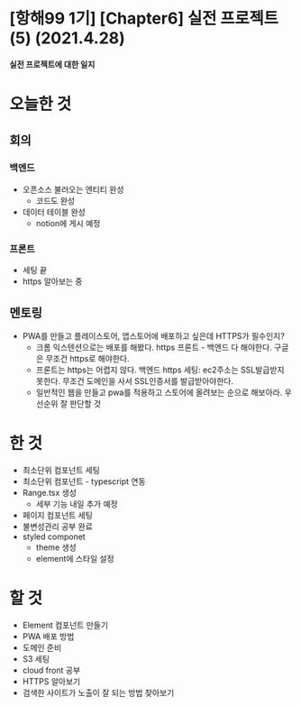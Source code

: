 # [항해99 1기] [Chapter6] 실전 프로젝트 (5) (2021.4.28)



**실전 프로젝트에 대한 일지**



# 오늘한 것

## 회의

### 백엔드

* 오픈소스 불러오는 엔티티 완성
  * 코드도 완성
* 데이터 테이블 완성
  * notion에 게시 예정

### 프론트

* 세팅 끝
* https 알아보는 중



## 멘토링

* PWA를 만들고 플레이스토어, 앱스토어에 배포하고 싶은데 HTTPS가 필수인지?
  * 크롬 익스텐션으로는 배포를 해봤다. https 프론트 - 백엔드 다 해야한다. 구글은 무조건 https로 해야한다.
  * 프론트는 https는 어렵지 않다. 백엔드  https 세팅: ec2주소는 SSL발급받지 못한다. 무조건 도메인을 사서 SSL인증서를 발급받아야한다.
  * 일반적인 웹을 만들고 pwa를 적용하고 스토어에 올려보는 순으로 해보아라. 우선순위 잘 판단할 것

# 한 것

* 최소단위 컴포넌트 세팅
* 최소단위 컴포넌트 - typescript 연동
* Range.tsx 생성
  * 세부 기능 내일 추가 예정
* 페이지 컴포넌트 세팅
* 불변성관리 공부 완료
* styled componet
  * theme 생성
  * element에 스타일 설정

# 할 것

* Element 컴포넌트 만들기
* PWA 배포 방법
* 도메인 준비
* S3 세팅
* cloud front 공부
* HTTPS 알아보기
* 검색한 사이트가 노출이 잘 되는 방법 찾아보기
